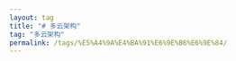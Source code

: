 ```yaml
---
layout: tag
title: "# 多云架构"
tag: "多云架构"
permalink: /tags/%E5%A4%9A%E4%BA%91%E6%9E%B6%E6%9E%84/
---
```

